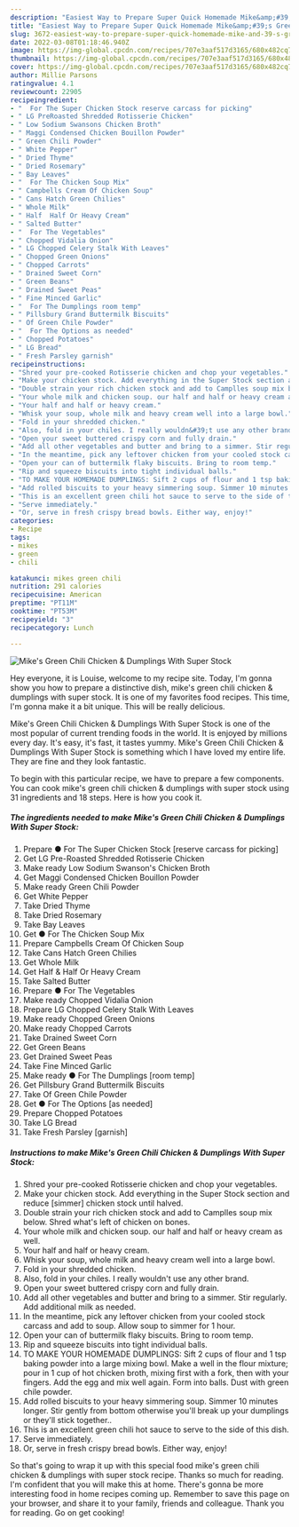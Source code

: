```yaml
---
description: "Easiest Way to Prepare Super Quick Homemade Mike&amp;#39;s Green Chili Chicken &amp;amp; Dumplings With Super Stock"
title: "Easiest Way to Prepare Super Quick Homemade Mike&amp;#39;s Green Chili Chicken &amp;amp; Dumplings With Super Stock"
slug: 3672-easiest-way-to-prepare-super-quick-homemade-mike-and-39-s-green-chili-chicken-and-amp-dumplings-with-super-stock
date: 2022-03-08T01:18:46.940Z
image: https://img-global.cpcdn.com/recipes/707e3aaf517d3165/680x482cq70/mikes-green-chili-chicken-dumplings-with-super-stock-recipe-main-photo.jpg
thumbnail: https://img-global.cpcdn.com/recipes/707e3aaf517d3165/680x482cq70/mikes-green-chili-chicken-dumplings-with-super-stock-recipe-main-photo.jpg
cover: https://img-global.cpcdn.com/recipes/707e3aaf517d3165/680x482cq70/mikes-green-chili-chicken-dumplings-with-super-stock-recipe-main-photo.jpg
author: Millie Parsons
ratingvalue: 4.1
reviewcount: 22905
recipeingredient:
- "  For The Super Chicken Stock reserve carcass for picking"
- " LG PreRoasted Shredded Rotisserie Chicken"
- " Low Sodium Swansons Chicken Broth"
- " Maggi Condensed Chicken Bouillon Powder"
- " Green Chili Powder"
- " White Pepper"
- " Dried Thyme"
- " Dried Rosemary"
- " Bay Leaves"
- "  For The Chicken Soup Mix"
- " Campbells Cream Of Chicken Soup"
- " Cans Hatch Green Chilies"
- " Whole Milk"
- " Half  Half Or Heavy Cream"
- " Salted Butter"
- "  For The Vegetables"
- " Chopped Vidalia Onion"
- " LG Chopped Celery Stalk With Leaves"
- " Chopped Green Onions"
- " Chopped Carrots"
- " Drained Sweet Corn"
- " Green Beans"
- " Drained Sweet Peas"
- " Fine Minced Garlic"
- "  For The Dumplings room temp"
- " Pillsbury Grand Buttermilk Biscuits"
- " Of Green Chile Powder"
- "  For The Options as needed"
- " Chopped Potatoes"
- " LG Bread"
- " Fresh Parsley garnish"
recipeinstructions:
- "Shred your pre-cooked Rotisserie chicken and chop your vegetables."
- "Make your chicken stock. Add everything in the Super Stock section and reduce [simmer] chicken stock until halved."
- "Double strain your rich chicken stock and add to Camplles soup mix below. Shred what&#39;s left of chicken on bones."
- "Your whole milk and chicken soup. our half and half or heavy cream as well."
- "Your half and half or heavy cream."
- "Whisk your soup, whole milk and heavy cream well into a large bowl."
- "Fold in your shredded chicken."
- "Also, fold in your chiles. I really wouldn&#39;t use any other brand."
- "Open your sweet buttered crispy corn and fully drain."
- "Add all other vegetables and butter and bring to a simmer. Stir regularly. Add additional milk as needed."
- "In the meantime, pick any leftover chicken from your cooled stock carcass and add to soup. Allow soup to simmer for 1 hour."
- "Open your can of buttermilk flaky biscuits. Bring to room temp."
- "Rip and squeeze biscuits into tight individual balls."
- "TO MAKE YOUR HOMEMADE DUMPLINGS: Sift 2 cups of flour and 1 tsp baking powder into a large mixing bowl. Make a well in the flour mixture; pour in 1 cup of hot chicken broth, mixing first with a fork, then with your fingers. Add the egg and mix well again. Form into balls. Dust with green chile powder."
- "Add rolled biscuits to your heavy simmering soup. Simmer 10 minutes longer. Stir gently from bottom otherwise you&#39;ll break up your dumplings or they&#39;ll stick together.."
- "This is an excellent green chili hot sauce to serve to the side of this dish."
- "Serve immediately."
- "Or, serve in fresh crispy bread bowls. Either way, enjoy!"
categories:
- Recipe
tags:
- mikes
- green
- chili

katakunci: mikes green chili 
nutrition: 291 calories
recipecuisine: American
preptime: "PT11M"
cooktime: "PT53M"
recipeyield: "3"
recipecategory: Lunch

---
```



![Mike&#39;s Green Chili Chicken &amp; Dumplings With Super Stock](https://img-global.cpcdn.com/recipes/707e3aaf517d3165/680x482cq70/mikes-green-chili-chicken-dumplings-with-super-stock-recipe-main-photo.jpg)

Hey everyone, it is Louise, welcome to my recipe site. Today, I'm gonna show you how to prepare a distinctive dish, mike&#39;s green chili chicken &amp; dumplings with super stock. It is one of my favorites food recipes. This time, I'm gonna make it a bit unique. This will be really delicious.

Mike&#39;s Green Chili Chicken &amp; Dumplings With Super Stock is one of the most popular of current trending foods in the world. It is enjoyed by millions every day. It's easy, it's fast, it tastes yummy. Mike&#39;s Green Chili Chicken &amp; Dumplings With Super Stock is something which I have loved my entire life. They are fine and they look fantastic.




To begin with this particular recipe, we have to prepare a few components. You can cook mike&#39;s green chili chicken &amp; dumplings with super stock using 31 ingredients and 18 steps. Here is how you cook it.

<!--inarticleads1-->

##### The ingredients needed to make Mike&#39;s Green Chili Chicken &amp; Dumplings With Super Stock:

1. Prepare  ● For The Super Chicken Stock [reserve carcass for picking]
1. Get  LG Pre-Roasted Shredded Rotisserie Chicken
1. Make ready  Low Sodium Swanson&#39;s Chicken Broth
1. Get  Maggi Condensed Chicken Bouillon Powder
1. Make ready  Green Chili Powder
1. Get  White Pepper
1. Take  Dried Thyme
1. Take  Dried Rosemary
1. Take  Bay Leaves
1. Get  ● For The Chicken Soup Mix
1. Prepare  Campbells Cream Of Chicken Soup
1. Take  Cans Hatch Green Chilies
1. Get  Whole Milk
1. Get  Half &amp; Half Or Heavy Cream
1. Take  Salted Butter
1. Prepare  ● For The Vegetables
1. Make ready  Chopped Vidalia Onion
1. Prepare  LG Chopped Celery Stalk With Leaves
1. Make ready  Chopped Green Onions
1. Make ready  Chopped Carrots
1. Take  Drained Sweet Corn
1. Get  Green Beans
1. Get  Drained Sweet Peas
1. Take  Fine Minced Garlic
1. Make ready  ● For The Dumplings [room temp]
1. Get  Pillsbury Grand Buttermilk Biscuits
1. Take  Of Green Chile Powder
1. Get  ● For The Options [as needed]
1. Prepare  Chopped Potatoes
1. Take  LG Bread
1. Take  Fresh Parsley [garnish]




<!--inarticleads2-->

##### Instructions to make Mike&#39;s Green Chili Chicken &amp; Dumplings With Super Stock:

1. Shred your pre-cooked Rotisserie chicken and chop your vegetables.
1. Make your chicken stock. Add everything in the Super Stock section and reduce [simmer] chicken stock until halved.
1. Double strain your rich chicken stock and add to Camplles soup mix below. Shred what&#39;s left of chicken on bones.
1. Your whole milk and chicken soup. our half and half or heavy cream as well.
1. Your half and half or heavy cream.
1. Whisk your soup, whole milk and heavy cream well into a large bowl.
1. Fold in your shredded chicken.
1. Also, fold in your chiles. I really wouldn&#39;t use any other brand.
1. Open your sweet buttered crispy corn and fully drain.
1. Add all other vegetables and butter and bring to a simmer. Stir regularly. Add additional milk as needed.
1. In the meantime, pick any leftover chicken from your cooled stock carcass and add to soup. Allow soup to simmer for 1 hour.
1. Open your can of buttermilk flaky biscuits. Bring to room temp.
1. Rip and squeeze biscuits into tight individual balls.
1. TO MAKE YOUR HOMEMADE DUMPLINGS: Sift 2 cups of flour and 1 tsp baking powder into a large mixing bowl. Make a well in the flour mixture; pour in 1 cup of hot chicken broth, mixing first with a fork, then with your fingers. Add the egg and mix well again. Form into balls. Dust with green chile powder.
1. Add rolled biscuits to your heavy simmering soup. Simmer 10 minutes longer. Stir gently from bottom otherwise you&#39;ll break up your dumplings or they&#39;ll stick together..
1. This is an excellent green chili hot sauce to serve to the side of this dish.
1. Serve immediately.
1. Or, serve in fresh crispy bread bowls. Either way, enjoy!




So that's going to wrap it up with this special food mike&#39;s green chili chicken &amp; dumplings with super stock recipe. Thanks so much for reading. I'm confident that you will make this at home. There's gonna be more interesting food in home recipes coming up. Remember to save this page on your browser, and share it to your family, friends and colleague. Thank you for reading. Go on get cooking!
